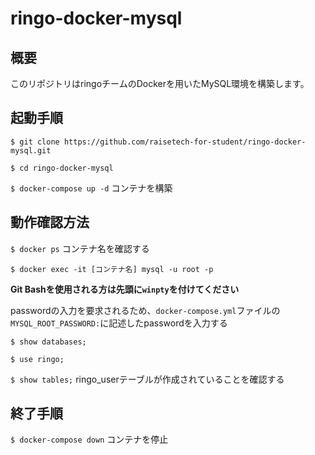 # ringo-docker-mysql
## 概要
このリポジトリはringoチームのDockerを用いたMySQL環境を構築します。

## 起動手順
`$ git clone https://github.com/raisetech-for-student/ringo-docker-mysql.git`

`$ cd ringo-docker-mysql`

`$ docker-compose up -d` コンテナを構築

## 動作確認方法
`$ docker ps` コンテナ名を確認する

`$ docker exec -it [コンテナ名] mysql -u root -p`

**Git Bashを使用される方は先頭に`winpty`を付けてください**

passwordの入力を要求されるため、`docker-compose.yml`ファイルの`MYSQL_ROOT_PASSWORD:`に記述したpasswordを入力する

`$ show databases;`

`$ use ringo;`

`$ show tables;` ringo_userテーブルが作成されていることを確認する

## 終了手順

`$ docker-compose down` コンテナを停止
